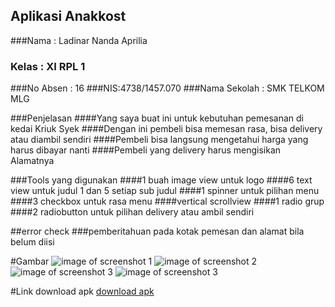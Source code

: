 ## Aplikasi Anakkost
###Nama : Ladinar Nanda Aprilia
### Kelas : XI RPL 1
###No Absen : 16
###NIS:4738/1457.070
###Nama Sekolah : SMK TELKOM MLG

###Penjelasan
####Yang saya buat ini untuk kebutuhan pemesanan di kedai Kriuk Syek
####Dengan ini pembeli bisa memesan rasa, bisa delivery atau diambil sendiri
####Pembeli bisa langsung mengetahui harga yang harus dibayar nanti
####Pembeli yang delivery harus mengisikan Alamatnya

###Tools yang digunakan
####1 buah image view untuk logo
####6 text view untuk judul 1 dan 5 setiap sub judul
####1 spinner untuk pilihan menu 
####3 checkbox untuk rasa menu
####vertical scrollview
####1 radio grup 
####2 radiobutton untuk pilihan delivery atau ambil sendiri

##error check
###pemberitahuan pada kotak pemesan dan alamat bila belum diisi

#Gambar
![image of screenshot 1](https://s9.postimg.org/llfd4sl3j/image.png)
![image of screenshot 2](https://s12.postimg.org/tlbyr3p5p/image.png)
![image of screenshot 3](https://s12.postimg.org/6r8hlypd9/image.png)
![image of screenshot 3](https://s17.postimg.org/ck5i3il1r/image.png)

#Link download apk
[download apk](https://drive.google.com/a/smktelkom-mlg.sch.id/file/d/0Bww07QNYf-W2VVppWGttbTgxa3M/view?usp=sharing)

